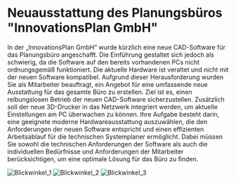 # Neuausstattung des Planungsbüros "InnovationsPlan GmbH"

In der „InnovationsPlan GmbH“ wurde kürzlich eine neue CAD-Software für das Planungsbüro angeschafft. Die Einführung gestaltet sich jedoch als schwierig, da die Software auf den bereits vorhandenen PCs nicht ordnungsgemäß funktioniert. Die aktuelle Hardware ist veraltet und nicht mit der neuen Software kompatibel. Aufgrund dieser Herausforderung wurden Sie als Mitarbeiter beauftragt, ein Angebot für eine umfassende neue Ausstattung für das gesamte Büro zu erstellen. Ziel ist es, einen reibungslosen Betrieb der neuen CAD-Software sicherzustellen. Zusätzlich soll der neue 3D-Drucker in das Netzwerk integriert werden, um aktuelle Einstellungen am PC überwachen zu können. Ihre Aufgabe besteht darin, eine geeignete moderne Hardwareausstattung auszuwählen, die den Anforderungen der neuen Software entspricht und einen effizienten Arbeitsablauf für die technischen Systemplaner ermöglicht. Dabei müssen Sie sowohl die technischen Anforderungen der Software als auch die individuellen Bedürfnisse und Anforderungen der Mitarbeiter berücksichtigen, um eine optimale Lösung für das Büro zu finden.


![Blickwinkel_1](https://github.com/TobiKoz-git/Unterricht/blob/main/Mechatroniker/Lernfeld_5/Grafiken/Planungsb%C3%BCro_pic1_generated_withFirefly.jpg?raw=true)
![Blickwinkel_2](https://github.com/TobiKoz-git/Unterricht/blob/main/Mechatroniker/Lernfeld_5/Grafiken/Planungsb%C3%BCro_pic2_generated_withFirefly.jpg?raw=true)
![Blickwinkel_3](https://github.com/TobiKoz-git/Unterricht/blob/main/Mechatroniker/Lernfeld_5/Grafiken/Planungsb%C3%BCro_pic3_generated_withFirefly.jpg?raw=true)
